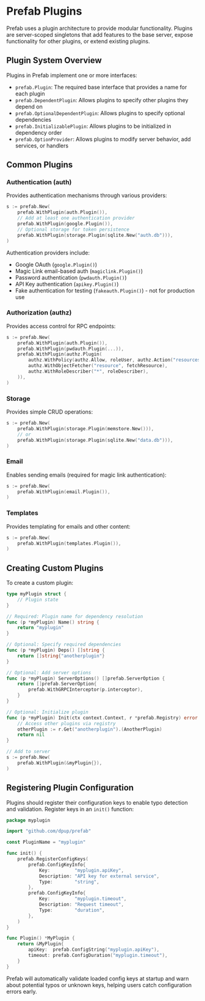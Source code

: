 # Prefab Plugins

Prefab uses a plugin architecture to provide modular functionality. Plugins are
server-scoped singletons that add features to the base server, expose
functionality for other plugins, or extend existing plugins.

## Plugin System Overview

Plugins in Prefab implement one or more interfaces:

- `prefab.Plugin`: The required base interface that provides a name for each plugin
- `prefab.DependentPlugin`: Allows plugins to specify other plugins they depend on
- `prefab.OptionalDependentPlugin`: Allows plugins to specify optional dependencies
- `prefab.InitializablePlugin`: Allows plugins to be initialized in dependency order
- `prefab.OptionProvider`: Allows plugins to modify server behavior, add services, or handlers

## Common Plugins

### Authentication (auth)

Provides authentication mechanisms through various providers:

```go
s := prefab.New(
    prefab.WithPlugin(auth.Plugin()),
    // Add at least one authentication provider
    prefab.WithPlugin(google.Plugin()),
    // Optional storage for token persistence
    prefab.WithPlugin(storage.Plugin(sqlite.New("auth.db"))),
)
```

Authentication providers include:

- Google OAuth (`google.Plugin()`)
- Magic Link email-based auth (`magiclink.Plugin()`)
- Password authentication (`pwdauth.Plugin()`)
- API Key authentication (`apikey.Plugin()`)
- Fake authentication for testing (`fakeauth.Plugin()`) - not for production use

### Authorization (authz)

Provides access control for RPC endpoints:

```go
s := prefab.New(
    prefab.WithPlugin(auth.Plugin()),
    prefab.WithPlugin(pwdauth.Plugin(...)),
    prefab.WithPlugin(authz.Plugin(
        authz.WithPolicy(authz.Allow, roleUser, authz.Action("resources.read")),
        authz.WithObjectFetcher("resource", fetchResource),
        authz.WithRoleDescriber("*", roleDescriber),
    )),
)
```

### Storage

Provides simple CRUD operations:

```go
s := prefab.New(
    prefab.WithPlugin(storage.Plugin(memstore.New())),
    // or
    prefab.WithPlugin(storage.Plugin(sqlite.New("data.db"))),
)
```

### Email

Enables sending emails (required for magic link authentication):

```go
s := prefab.New(
    prefab.WithPlugin(email.Plugin()),
)
```

### Templates

Provides templating for emails and other content:

```go
s := prefab.New(
    prefab.WithPlugin(templates.Plugin()),
)
```

## Creating Custom Plugins

To create a custom plugin:

```go
type myPlugin struct {
    // Plugin state
}

// Required: Plugin name for dependency resolution
func (p *myPlugin) Name() string {
    return "myplugin"
}

// Optional: Specify required dependencies
func (p *myPlugin) Deps() []string {
    return []string{"anotherplugin"}
}

// Optional: Add server options
func (p *myPlugin) ServerOptions() []prefab.ServerOption {
    return []prefab.ServerOption{
        prefab.WithGRPCInterceptor(p.interceptor),
    }
}

// Optional: Initialize plugin
func (p *myPlugin) Init(ctx context.Context, r *prefab.Registry) error {
    // Access other plugins via registry
    otherPlugin := r.Get("anotherplugin").(AnotherPlugin)
    return nil
}

// Add to server
s := prefab.New(
    prefab.WithPlugin(&myPlugin{}),
)
```

## Registering Plugin Configuration

Plugins should register their configuration keys to enable typo detection and validation. Register keys in an `init()` function:

```go
package myplugin

import "github.com/dpup/prefab"

const PluginName = "myplugin"

func init() {
    prefab.RegisterConfigKeys(
        prefab.ConfigKeyInfo{
            Key:         "myplugin.apiKey",
            Description: "API key for external service",
            Type:        "string",
        },
        prefab.ConfigKeyInfo{
            Key:         "myplugin.timeout",
            Description: "Request timeout",
            Type:        "duration",
        },
    )
}

func Plugin() *MyPlugin {
    return &MyPlugin{
        apiKey:  prefab.ConfigString("myplugin.apiKey"),
        timeout: prefab.ConfigDuration("myplugin.timeout"),
    }
}
```

Prefab will automatically validate loaded config keys at startup and warn about potential typos or unknown keys, helping users catch configuration errors early.

